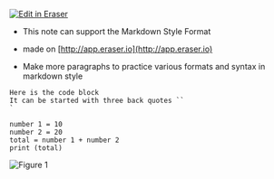 [![Edit in Eraser](https://firebasestorage.googleapis.com/v0/b/second-petal-295822.appspot.com/o/images%2Fgithub%2FOpen%20in%20Eraser.svg?alt=media&token=968381c8-a7e7-472a-8ed6-4a6626da5501)](https://app.eraser.io/workspace/HMDx0X5vHIsJ6J46rKu4)
- This note can support the Markdown Style Format 
- made on [﻿http://app.eraser.io](http://app.eraser.io) 


- Make more paragraphs to practice various formats and syntax in markdown style


```
Here is the code block
It can be started with three back quotes ``
`

number 1 = 10
number 2 = 20
total = number 1 + number 2
print (total)

```




![Figure 1](https://eraser.imgix.net/workspaces/HMDx0X5vHIsJ6J46rKu4/5M4JoTQ12XXzzdLvAlpSTqEBOXq1/---figure---ZOD26hcLct62nS9pj4kzCg.svg?ixlib=js-3.7.0 "Figure 1")




<!--- Eraser file: https://app.eraser.io/workspace/HMDx0X5vHIsJ6J46rKu4 --->